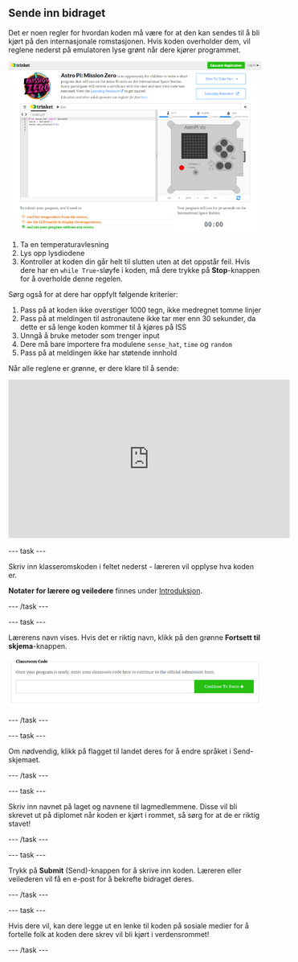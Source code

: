 ## Sende inn bidraget

Det er noen regler for hvordan koden må være for at den kan sendes til å bli kjørt på den internasjonale romstasjonen. Hvis koden overholder dem, vil reglene nederst på emulatoren lyse grønt når dere kjører programmet.

![Validering](images/validation.png)

1. Ta en temperaturavlesning
2. Lys opp lysdiodene
3. Kontroller at koden din går helt til slutten uten at det oppstår feil. Hvis dere har en `while True`-sløyfe i koden, må dere trykke på **Stop**-knappen for å overholde denne regelen.

Sørg også for at dere har oppfylt følgende kriterier:

1. Pass på at koden ikke overstiger 1000 tegn, ikke medregnet tomme linjer
2. Pass på at meldingen til astronautene ikke tar mer enn 30 sekunder, da dette er så lenge koden kommer til å kjøres på ISS
3. Unngå å bruke metoder som trenger input
4. Dere må bare importere fra modulene `sense_hat`, `time` og `random`
5. Pass på at meldingen ikke har støtende innhold

Når alle reglene er grønne, er dere klare til å sende: 

<iframe width="560" height="315" src="https://www.youtube.com/embed/5sLlhf3FjdU?rel=0" frameborder="0" allowfullscreen mark="crwd-mark"></iframe> 

--- task ---

Skriv inn klasseromskoden i feltet nederst - læreren vil opplyse hva koden er.

**Notater for lærere og veiledere** finnes under [Introduksjon](https://projects.raspberrypi.org/no-NO/projects/astro-pi-mission-zero/1).

--- /task ---

--- task ---

Lærerens navn vises. Hvis det er riktig navn, klikk på den grønne **Fortsett til skjema**-knappen.

![Fortsett til skjemaet](images/continue-to-form.png)

--- /task ---

--- task ---

Om nødvendig, klikk på flagget til landet deres for å endre språket i Send-skjemaet.

--- /task ---

--- task ---

Skriv inn navnet på laget og navnene til lagmedlemmene. Disse vil bli skrevet ut på diplomet når koden er kjørt i rommet, så sørg for at de er riktig stavet!

--- /task ---

--- task ---

Trykk på **Submit** (Send)-knappen for å skrive inn koden. Læreren eller veilederen vil få en e-post for å bekrefte bidraget deres.

--- /task ---

--- task ---

Hvis dere vil, kan dere legge ut en lenke til koden på sosiale medier for å fortelle folk at koden dere skrev vil bli kjørt i verdensrommet!

--- /task ---